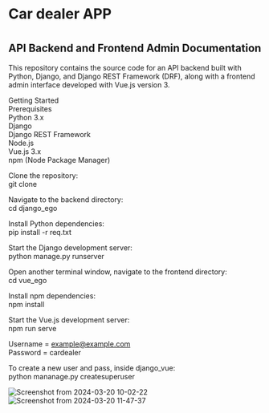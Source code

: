 <h1>Car dealer APP<h1></h1>
<h2>API Backend and Frontend Admin Documentation</h2>

This repository contains the source code for an API backend built with Python, Django, and Django REST Framework (DRF), along with a frontend admin interface developed with Vue.js version 3.
<br>

Getting Started<br>
Prerequisites<br>
Python 3.x<br>
Django<br>
Django REST Framework<br>
Node.js<br>
Vue.js 3.x<br>
npm (Node Package Manager)<br>

Clone the repository:<br>
git clone <repository-url><br>

Navigate to the backend directory:<br>
cd django_ego<br>

Install Python dependencies:<br>
pip install -r req.txt<br>

Start the Django development server:<br>
python manage.py runserver<br>

Open another terminal window, navigate to the frontend directory:<br>
cd vue_ego<br>

Install npm dependencies:<br>
npm install<br>

Start the Vue.js development server:<br>
npm run serve<br>


Username = example@example.com<br>
Password = cardealer<br>


To create a new user and pass, inside django_vue:<br>
python mananage.py createsuperuser<br>

![Screenshot from 2024-03-20 10-02-22](https://github.com/zekalarcon/ego-car-dealer/assets/67808305/ed8e79b5-2cdc-497d-80a6-fb98e6eab116)
![Screenshot from 2024-03-20 11-47-37](https://github.com/zekalarcon/ego-car-dealer/assets/67808305/0347325f-15e7-436c-9643-5cc5d98f82f9)
